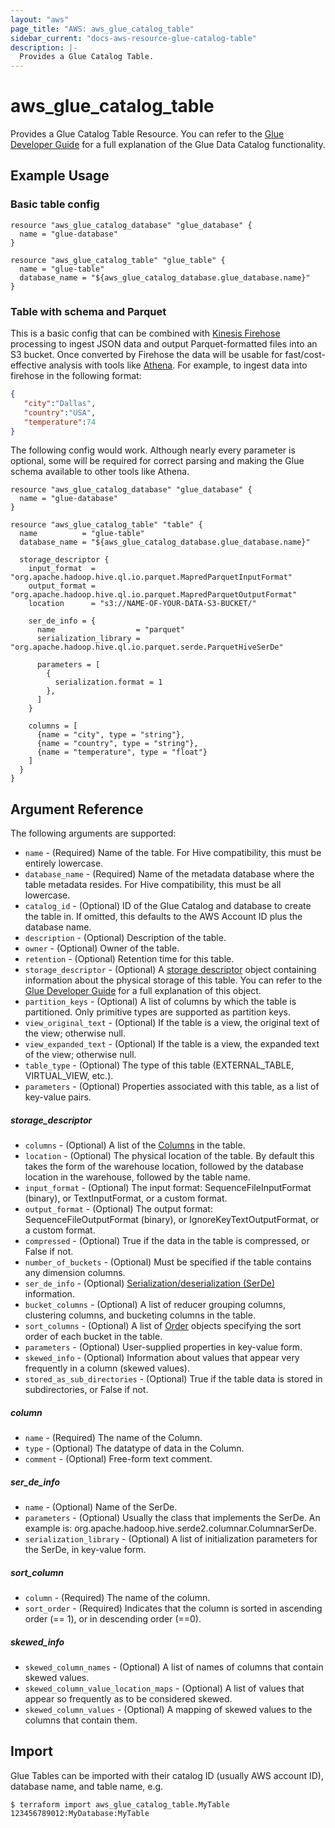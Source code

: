 ```yaml
---
layout: "aws"
page_title: "AWS: aws_glue_catalog_table"
sidebar_current: "docs-aws-resource-glue-catalog-table"
description: |-
  Provides a Glue Catalog Table.
---
```


# aws_glue_catalog_table

Provides a Glue Catalog Table Resource. You can refer to the [Glue Developer Guide](http://docs.aws.amazon.com/glue/latest/dg/populate-data-catalog.html) for a full explanation of the Glue Data Catalog functionality.

## Example Usage

### Basic table config

```hcl
resource "aws_glue_catalog_database" "glue_database" {
  name = "glue-database"
}

resource "aws_glue_catalog_table" "glue_table" {
  name = "glue-table"
  database_name = "${aws_glue_catalog_database.glue_database.name}"
}
```

### Table with schema and Parquet

This is a basic config that can be combined with [Kinesis Firehose](kinesis_firehose_delivery_stream.html) processing to ingest JSON data and output Parquet-formatted files into an S3 bucket. Once converted by Firehose the data will be usable for fast/cost-effective analysis with tools like [Athena](https://aws.amazon.com/athena/). For example, to ingest data into firehose in the following format:

```json
{  
   "city":"Dallas",
   "country":"USA",
   "temperature":74
}
```

The following config would work. Although nearly every parameter is optional, some will be required for correct parsing and making the Glue schema available to other tools like Athena.

```hcl
resource "aws_glue_catalog_database" "glue_database" {
  name = "glue-database"
}

resource "aws_glue_catalog_table" "table" {
  name          = "glue-table"
  database_name = "${aws_glue_catalog_database.glue_database.name}"

  storage_descriptor {
    input_format  = "org.apache.hadoop.hive.ql.io.parquet.MapredParquetInputFormat"
    output_format = "org.apache.hadoop.hive.ql.io.parquet.MapredParquetOutputFormat"
    location      = "s3://NAME-OF-YOUR-DATA-S3-BUCKET/"

    ser_de_info = {
      name                  = "parquet"
      serialization_library = "org.apache.hadoop.hive.ql.io.parquet.serde.ParquetHiveSerDe"

      parameters = [
        {
          serialization.format = 1
        },
      ]
    }

    columns = [
      {name = "city", type = "string"},
      {name = "country", type = "string"},
      {name = "temperature", type = "float"}
    ]
  }
}
```

## Argument Reference

The following arguments are supported:

* `name` - (Required) Name of the table. For Hive compatibility, this must be entirely lowercase.
* `database_name` - (Required) Name of the metadata database where the table metadata resides. For Hive compatibility, this must be all lowercase.
* `catalog_id` - (Optional) ID of the Glue Catalog and database to create the table in. If omitted, this defaults to the AWS Account ID plus the database name.
* `description` - (Optional) Description of the table.
* `owner` - (Optional) Owner of the table.
* `retention` - (Optional) Retention time for this table.
* `storage_descriptor` - (Optional) A [storage descriptor](#storage_descriptor) object containing information about the physical storage of this table. You can refer to the [Glue Developer Guide](https://docs.aws.amazon.com/glue/latest/dg/aws-glue-api-catalog-tables.html#aws-glue-api-catalog-tables-StorageDescriptor) for a full explanation of this object.
* `partition_keys` - (Optional) A list of columns by which the table is partitioned. Only primitive types are supported as partition keys.
* `view_original_text` - (Optional) If the table is a view, the original text of the view; otherwise null.
* `view_expanded_text` - (Optional) If the table is a view, the expanded text of the view; otherwise null.
* `table_type` - (Optional) The type of this table (EXTERNAL_TABLE, VIRTUAL_VIEW, etc.).
* `parameters` - (Optional) Properties associated with this table, as a list of key-value pairs.

##### storage_descriptor

* `columns` - (Optional) A list of the [Columns](#column) in the table.
* `location` - (Optional) The physical location of the table. By default this takes the form of the warehouse location, followed by the database location in the warehouse, followed by the table name.
* `input_format` - (Optional) The input format: SequenceFileInputFormat (binary), or TextInputFormat, or a custom format.
* `output_format` - (Optional) The output format: SequenceFileOutputFormat (binary), or IgnoreKeyTextOutputFormat, or a custom format.
* `compressed` - (Optional) True if the data in the table is compressed, or False if not.
* `number_of_buckets` - (Optional) Must be specified if the table contains any dimension columns.
* `ser_de_info` - (Optional) [Serialization/deserialization (SerDe)](#ser_de_info) information.
* `bucket_columns` - (Optional) A list of reducer grouping columns, clustering columns, and bucketing columns in the table.
* `sort_columns` - (Optional) A list of [Order](#sort_column) objects specifying the sort order of each bucket in the table.
* `parameters` - (Optional) User-supplied properties in key-value form.
* `skewed_info` - (Optional) Information about values that appear very frequently in a column (skewed values).
* `stored_as_sub_directories` - (Optional) True if the table data is stored in subdirectories, or False if not.

##### column

* `name` - (Required) The name of the Column.
* `type` - (Optional) The datatype of data in the Column.
* `comment` - (Optional) Free-form text comment.

##### ser_de_info

* `name` - (Optional) Name of the SerDe.
* `parameters` - (Optional) Usually the class that implements the SerDe. An example is: org.apache.hadoop.hive.serde2.columnar.ColumnarSerDe.
* `serialization_library` - (Optional) A list of initialization parameters for the SerDe, in key-value form.

##### sort_column

* `column` - (Required) The name of the column.
* `sort_order` - (Required) Indicates that the column is sorted in ascending order (== 1), or in descending order (==0).

##### skewed_info

* `skewed_column_names` - (Optional) A list of names of columns that contain skewed values.
* `skewed_column_value_location_maps` - (Optional) A list of values that appear so frequently as to be considered skewed.
* `skewed_column_values` - (Optional) A mapping of skewed values to the columns that contain them.

## Import

Glue Tables can be imported with their catalog ID (usually AWS account ID), database name, and table name, e.g.

```
$ terraform import aws_glue_catalog_table.MyTable 123456789012:MyDatabase:MyTable
```

